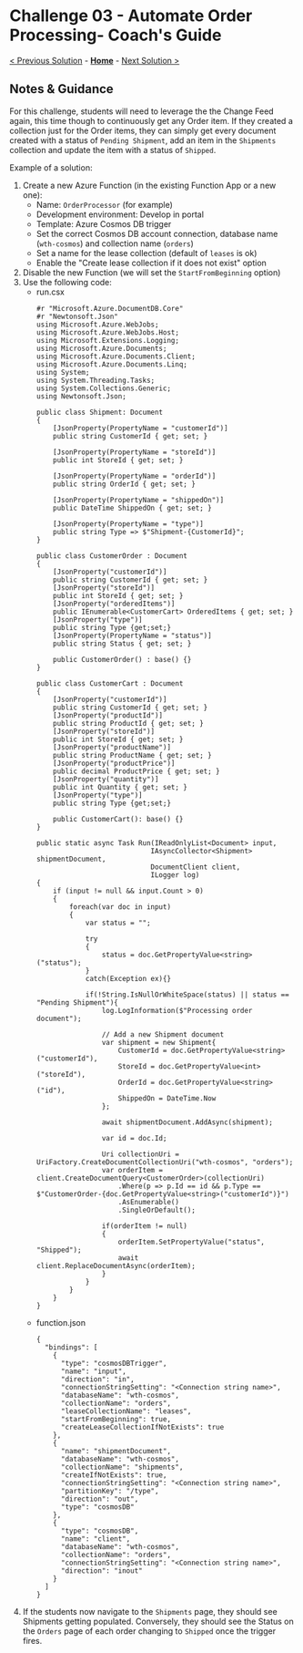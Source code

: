 # Challenge 03 - Automate Order Processing- Coach's Guide 

[< Previous Solution](./Solution-02.md) - **[Home](./README.md)** - [Next Solution >](./Solution-04.md)

## Notes & Guidance

For this challenge, students will need to leverage the the Change Feed again, this time though to continuously get any Order item. If they created a collection just for the Order items, they can simply get every document created with a status of `Pending Shipment`, add an item in the `Shipments` collection and update the item with a status of `Shipped`.

Example of a solution:
1. Create a new Azure Function (in the existing Function App or a new one):  
    - Name: `OrderProcessor` (for example)
    - Development environment: Develop in portal
    - Template: Azure Cosmos DB trigger
    - Set the correct Cosmos DB account connection, database name (`wth-cosmos`) and collection name (`orders`)
    - Set a name for the lease collection (default of `leases` is ok)
    - Enable the "Create lease collection if it does not exist" option
2. Disable the new Function (we will set the `StartFromBeginning` option)
3. Use the following code:
    - run.csx
      ```
      #r "Microsoft.Azure.DocumentDB.Core"
      #r "Newtonsoft.Json"
      using Microsoft.Azure.WebJobs;
      using Microsoft.Azure.WebJobs.Host;
      using Microsoft.Extensions.Logging;
      using Microsoft.Azure.Documents;
      using Microsoft.Azure.Documents.Client;
      using Microsoft.Azure.Documents.Linq;
      using System;
      using System.Threading.Tasks;
      using System.Collections.Generic;
      using Newtonsoft.Json;

      public class Shipment: Document
      {
          [JsonProperty(PropertyName = "customerId")]
          public string CustomerId { get; set; }

          [JsonProperty(PropertyName = "storeId")]
          public int StoreId { get; set; }

          [JsonProperty(PropertyName = "orderId")]
          public string OrderId { get; set; }

          [JsonProperty(PropertyName = "shippedOn")]
          public DateTime ShippedOn { get; set; }

          [JsonProperty(PropertyName = "type")]
          public string Type => $"Shipment-{CustomerId}";
      }

      public class CustomerOrder : Document
      {
          [JsonProperty("customerId")]
          public string CustomerId { get; set; }
          [JsonProperty("storeId")]
          public int StoreId { get; set; }
          [JsonProperty("orderedItems")]
          public IEnumerable<CustomerCart> OrderedItems { get; set; }
          [JsonProperty("type")]
          public string Type {get;set;}
          [JsonProperty(PropertyName = "status")]
          public string Status { get; set; }

          public CustomerOrder() : base() {}
      }

      public class CustomerCart : Document
      {
          [JsonProperty("customerId")]
          public string CustomerId { get; set; }
          [JsonProperty("productId")]
          public string ProductId { get; set; }
          [JsonProperty("storeId")]
          public int StoreId { get; set; }
          [JsonProperty("productName")]
          public string ProductName { get; set; }
          [JsonProperty("productPrice")]
          public decimal ProductPrice { get; set; }
          [JsonProperty("quantity")]
          public int Quantity { get; set; }
          [JsonProperty("type")]
          public string Type {get;set;}

          public CustomerCart(): base() {}
      }

      public static async Task Run(IReadOnlyList<Document> input,
                                  IAsyncCollector<Shipment> shipmentDocument,
                                  DocumentClient client,
                                  ILogger log)
      {
          if (input != null && input.Count > 0)
          {
              foreach(var doc in input)
              {
                  var status = "";

                  try
                  {
                      status = doc.GetPropertyValue<string>("status");
                  }
                  catch(Exception ex){}

                  if(!String.IsNullOrWhiteSpace(status) || status == "Pending Shipment"){
                      log.LogInformation($"Processing order document");

                      // Add a new Shipment document
                      var shipment = new Shipment{
                          CustomerId = doc.GetPropertyValue<string>("customerId"),
                          StoreId = doc.GetPropertyValue<int>("storeId"),
                          OrderId = doc.GetPropertyValue<string>("id"),
                          ShippedOn = DateTime.Now
                      };

                      await shipmentDocument.AddAsync(shipment);

                      var id = doc.Id;

                      Uri collectionUri = UriFactory.CreateDocumentCollectionUri("wth-cosmos", "orders");
                      var orderItem = client.CreateDocumentQuery<CustomerOrder>(collectionUri)
                          .Where(p => p.Id == id && p.Type == $"CustomerOrder-{doc.GetPropertyValue<string>("customerId")}")
                          .AsEnumerable()
                          .SingleOrDefault();

                      if(orderItem != null)
                      {                    
                          orderItem.SetPropertyValue("status", "Shipped");
                          await client.ReplaceDocumentAsync(orderItem);
                      }
                  }
              }
          }
      }

      ```
    - function.json
      ```
      {
        "bindings": [
          {
            "type": "cosmosDBTrigger",
            "name": "input",
            "direction": "in",
            "connectionStringSetting": "<Connection string name>",
            "databaseName": "wth-cosmos",
            "collectionName": "orders",
            "leaseCollectionName": "leases",
            "startFromBeginning": true,
            "createLeaseCollectionIfNotExists": true
          },
          {
            "name": "shipmentDocument",
            "databaseName": "wth-cosmos",
            "collectionName": "shipments",
            "createIfNotExists": true,
            "connectionStringSetting": "<Connection string name>",
            "partitionKey": "/type",
            "direction": "out",
            "type": "cosmosDB"
          },
          {
            "type": "cosmosDB",
            "name": "client",
            "databaseName": "wth-cosmos",
            "collectionName": "orders",
            "connectionStringSetting": "<Connection string name>",
            "direction": "inout"
          }
        ]
      }
      ```
4. If the students now navigate to the `Shipments` page, they should see Shipments getting populated. Conversely, they should see the Status on the `Orders` page of each order changing to `Shipped` once the trigger fires.
